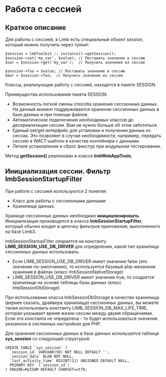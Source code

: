 # Работа с сессией
## Краткое описание
Для работы с сессией, в Limb есть специальный объект session, который можно получить через тулкит:

    $session = lmbToolkit :: instance()->getSession();
    $session->set('my_var', $value); // Поставить значение в сессию
    $var = $session->get('my_var');  // Получить значение из сессии
 
    $session->foo = $value; // Поставить значение в сессию
    $bar = $session->foo;  // Получить значение из сессии

Классы, реализующие работу с сессией, находятся в пакете SESSION.

Преимущества использования пакета SESSION:

* Возможность легкой смены способа хранения сессионных данных. На данный момент поддерживается хранение сессионных данных в базе данных и при помощи файлов.
* Автоматическое подключение необходимых классов до десериализации сессии. Вам не нужно больше об этом заботиться.
* Единый set/get интерфейс для установки и получения данных из сессии. Это позволяет в случае необходимости, например, передать сессию в WACT-шаблон в качестве контейнера с данными.
* Легкое установление и сброс фикстур при модульном тестировании.

Метод **getSession()** реализован в классе **lmbWebAppTools**.

## Инициализация сессии. Фильтр lmbSessionStartupFilter
При работе с сессией используются 2 понятия:

* Класс для работы с сессионными данными
* Хранилище данных.

Хранище сессионных данных необходимо **инициализировать**. Инициализация производится в класса **lmbSessionStartupFilter**, который обычно входит в цепочку фильтров приложения, выполненного на базе Limb3.

lmbSessionStartupFilter опирается на константу **LIMB_SESSION_USE_DB_DRIVER** для определения, какой тип хранилица сессионных данных использовать.

* Если LIMB_SESSION_USE_DB_DRIVER имеет значение false (это значение по-умолчанию), то используется базовый php-механизм хранения в файлах (класс lmbSessionNativeStorage)
* LIMB_SESSION_USE_DB_DRIVER имеет значение true, то создается хранилище на основе таблицы базы данных (класс lmbSessionDbStorage)

При использовании класса lmbSessionDbStorage в качестве хранилища (вернее сказать, драйвера хранилища) сессионных данных, вы можете также использовать константу LIMB_SESSION_DB_MAX_LIFE_TIME, которая указывает время жизни сессии между двумя обращениями. Если эта константа не определена - то будет использоваться значение указанное в системных настройках для PHP.

Для хранения сессионных данных в базе данных используется таблице **sys_session** со следующей структурой:

    CREATE TABLE `sys_session` (
      `session_id` VARCHAR(50) NOT NULL DEFAULT '',
      `session_data` BLOB NOT NULL,
      `last_activity_time` BIGINT(11) UNSIGNED DEFAULT NULL,
      PRIMARY KEY  (`session_id`)
    ) ENGINE=MyISAM DEFAULT CHARSET=utf8;
